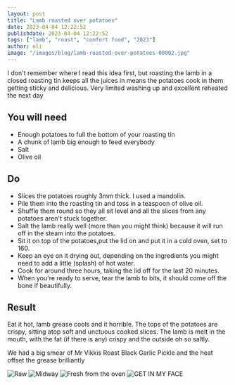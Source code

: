 ```yaml
---
layout: post
title: "Lamb roasted over potatoes"
date: 2023-04-04 12:22:52
publishdate: 2023-04-04 12:22:52
tags: ["lamb", "roast", "comfort food", "2023"]
author: oli
image: "/images/blog/lamb-roasted-over-potatoes-00002.jpg"
---
```


I don't remember where I read this idea first, but roasting the lamb in a closed roasting tin keeps all the juices in means the potatoes cook in them getting sticky and delicious.  Very limited washing up and excellent reheated the next day

## You will need

* Enough potatoes to full the bottom of your roasting tin
* A chunk of lamb big enough to feed everybody
* Salt
* Olive oil


## Do

* Slices the potatoes roughly 3mm thick.  I used a mandolin.
* Pile them into the roasting tin and toss in a teaspoon of olive oil.
* Shuffle them round so they all sit level and all the slices from any potatoes aren't stuck together.
* Salt the lamb really well (more than you might think) because it will run off in the steam into the potatoes.
* Sit it on top of the potatoes,put the lid on and put it in a cold oven, set to 160.
* Keep an eye on it drying out, depending on the ingredients you might need to add a little (splash) of hot water.
* Cook for around three hours, taking the lid off for the last 20 minutes.
* When you're ready to serve, tear the lamb to bits, it should come off the bone if beautifully.

## Result

Eat it hot, lamb grease cools and it horrible.  The tops of the potatoes are crispy, sitting atop soft and unctuous cooked slices. The lamb is melt in the mouth, with the fat (if there is any) crispy and the outside oh so saltly.

We had a big smear of Mr Vikkis Roast Black Garlic Pickle and the heat offset the grease brilliantly

![Raw](/images/blog/lamb-roasted-over-potatoes-00000.jpg)
![Midway](/images/blog/lamb-roasted-over-potatoes-00001.jpg)
![Fresh from the oven](/images/blog/lamb-roasted-over-potatoes-00002.jpg)
![GET IN MY FACE](/images/blog/lamb-roasted-over-potatoes-00003.jpg)

